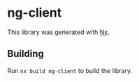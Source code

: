 # ng-client

This library was generated with [Nx](https://nx.dev).

## Building

Run `nx build ng-client` to build the library.
